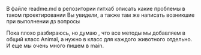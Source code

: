 В файле readme.md в репозитории гитхаб описать какие проблемы в таком проектировании Вы увидели, а также там же написать возникшие при выполнении дз вопросы

Пока плохо разбираюсь, но думаю , что все методы мы добавляем в общий класс Animal, а нужно в класс для каждого животного отдельно. И еще мы очень много пишем в main.
